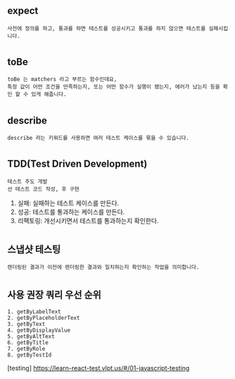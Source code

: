 ## expect

    사전에 정의를 하고, 통과를 하면 테스트를 성공시키고 통과를 하지 않으면 테스트를 실패시킵니다.

#

## toBe

    toBe 는 matchers 라고 부르는 함수인데요,
    특정 값이 어떤 조건을 만족하는지, 또는 어떤 함수가 실행이 됐는지, 에러가 났는지 등을 확인 할 수 있게 해줍니다.

#

## describe

    describe 라는 키워드를 사용하면 여러 테스트 케이스를 묶을 수 있습니다.

#

## TDD(Test Driven Development)

    테스트 주도 개발
    선 테스트 코드 작성, 후 구현

1. 실패: 실패하는 테스트 케이스를 만든다.
2. 성공: 테스트를 통과하는 케이스를 만든다.
3. 리팩토링: 개선시키면서 테스트를 통과하는지 확인한다.

#

## 스냅샷 테스팅

    렌더링된 결과가 이전에 렌더링한 결과와 일치하는지 확인하는 작업을 의미합니다.

#

## 사용 권장 쿼리 우선 순위

    1. getByLabelText
    2. getByPlaceholderText
    3. getByText
    4. getByDisplayValue
    5. getByAltText
    6. getByTitle
    7. getByRole
    8. getByTestId

[testing] https://learn-react-test.vlpt.us/#/01-javascript-testing
